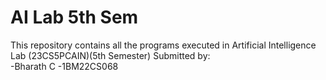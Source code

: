 # AI Lab 5th Sem

This repository contains all the programs executed in Artificial Intelligence Lab (23CS5PCAIN)(5th Semester)
Submitted by:  
-Bharath C
-1BM22CS068

